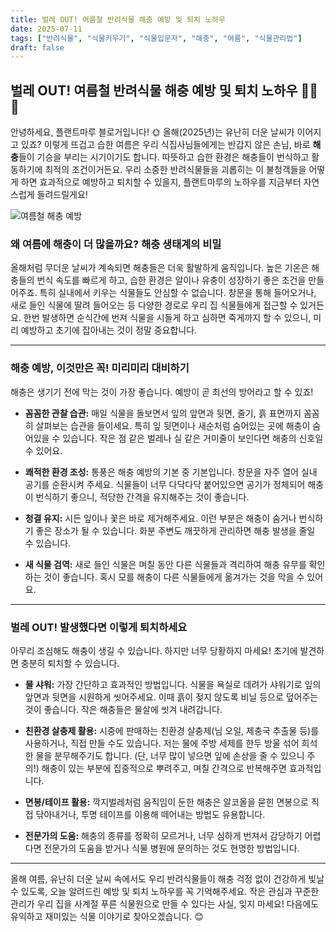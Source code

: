 ```yaml
---
title: 벌레 OUT! 여름철 반려식물 해충 예방 및 퇴치 노하우 
date: 2025-07-11
tags: ["반려식물", "식물키우기", "식물입문자", "해충", "여름", "식물관리법"]
draft: false
---
```


## 벌레 OUT! 여름철 반려식물 해충 예방 및 퇴치 노하우 🐛🚫🌿

안녕하세요, 플랜트마루 블로거입니다! 🌞 올해(2025년)는 유난히 더운 날씨가 이어지고 있죠? 이렇게 뜨겁고 습한 여름은 우리 식집사님들에게는 반갑지 않은 손님, 바로 **해충**들이 기승을 부리는 시기이기도 합니다. 따뜻하고 습한 환경은 해충들이 번식하고 활동하기에 최적의 조건이거든요. 우리 소중한 반려식물들을 괴롭히는 이 불청객들을 어떻게 하면 효과적으로 예방하고 퇴치할 수 있을지, 플랜트마루의 노하우를 지금부터 자연스럽게 들려드릴게요!

![여름철 해충 예방](/images/pest-control-summer-plants.png)

### 왜 여름에 해충이 더 많을까요? 해충 생태계의 비밀

올해처럼 무더운 날씨가 계속되면 해충들은 더욱 활발하게 움직입니다. 높은 기온은 해충들의 번식 속도를 빠르게 하고, 습한 환경은 알이나 유충이 성장하기 좋은 조건을 만들어주죠. 특히 실내에서 키우는 식물들도 안심할 수 없습니다. 창문을 통해 들어오거나, 새로 들인 식물에 딸려 들어오는 등 다양한 경로로 우리 집 식물들에게 접근할 수 있거든요. 한번 발생하면 순식간에 번져 식물을 시들게 하고 심하면 죽게까지 할 수 있으니, 미리 예방하고 초기에 잡아내는 것이 정말 중요합니다.

---

### 해충 예방, 이것만은 꼭! 미리미리 대비하기

해충은 생기기 전에 막는 것이 가장 좋습니다. 예방이 곧 최선의 방어라고 할 수 있죠!

- **꼼꼼한 관찰 습관:** 매일 식물을 돌보면서 잎의 앞면과 뒷면, 줄기, 흙 표면까지 꼼꼼히 살펴보는 습관을 들이세요. 특히 잎 뒷면이나 새순처럼 숨어있는 곳에 해충이 숨어있을 수 있습니다. 작은 점 같은 벌레나 실 같은 거미줄이 보인다면 해충의 신호일 수 있어요.
    
- **쾌적한 환경 조성:** 통풍은 해충 예방의 기본 중 기본입니다. 창문을 자주 열어 실내 공기를 순환시켜 주세요. 식물들이 너무 다닥다닥 붙어있으면 공기가 정체되어 해충이 번식하기 좋으니, 적당한 간격을 유지해주는 것이 좋습니다.
    
- **청결 유지:** 시든 잎이나 꽃은 바로 제거해주세요. 이런 부분은 해충이 숨거나 번식하기 좋은 장소가 될 수 있습니다. 화분 주변도 깨끗하게 관리하면 해충 발생을 줄일 수 있습니다.
    
- **새 식물 검역:** 새로 들인 식물은 며칠 동안 다른 식물들과 격리하여 해충 유무를 확인하는 것이 좋습니다. 혹시 모를 해충이 다른 식물들에게 옮겨가는 것을 막을 수 있어요.
    

---

### 벌레 OUT! 발생했다면 이렇게 퇴치하세요

아무리 조심해도 해충이 생길 수 있습니다. 하지만 너무 당황하지 마세요! 초기에 발견하면 충분히 퇴치할 수 있습니다.

- **물 샤워:** 가장 간단하고 효과적인 방법입니다. 식물을 욕실로 데려가 샤워기로 잎의 앞면과 뒷면을 시원하게 씻어주세요. 이때 흙이 젖지 않도록 비닐 등으로 덮어주는 것이 좋습니다. 작은 해충들은 물살에 씻겨 내려갑니다.
    
- **친환경 살충제 활용:** 시중에 판매하는 친환경 살충제(님 오일, 제충국 추출물 등)를 사용하거나, 직접 만들 수도 있습니다. 저는 물에 주방 세제를 한두 방울 섞어 희석한 물을 분무해주기도 합니다. (단, 너무 많이 넣으면 잎에 손상을 줄 수 있으니 주의!) 해충이 있는 부분에 집중적으로 뿌려주고, 며칠 간격으로 반복해주면 효과적입니다.
    
- **면봉/테이프 활용:** 깍지벌레처럼 움직임이 둔한 해충은 알코올을 묻힌 면봉으로 직접 닦아내거나, 투명 테이프를 이용해 떼어내는 방법도 유용합니다.
    
- **전문가의 도움:** 해충의 종류를 정확히 모르거나, 너무 심하게 번져서 감당하기 어렵다면 전문가의 도움을 받거나 식물 병원에 문의하는 것도 현명한 방법입니다.
    

---

올해 여름, 유난히 더운 날씨 속에서도 우리 반려식물들이 해충 걱정 없이 건강하게 빛날 수 있도록, 오늘 알려드린 예방 및 퇴치 노하우를 꼭 기억해주세요. 작은 관심과 꾸준한 관리가 우리 집을 사계절 푸른 식물원으로 만들 수 있다는 사실, 잊지 마세요! 다음에도 유익하고 재미있는 식물 이야기로 찾아오겠습니다. 😊